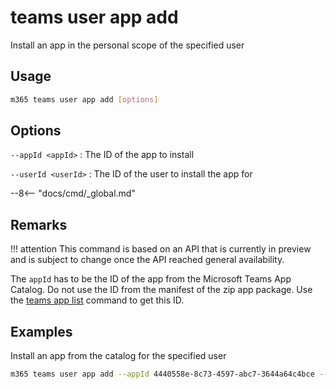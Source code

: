 # teams user app add

Install an app in the personal scope of the specified user

## Usage

```sh
m365 teams user app add [options]
```

## Options

`--appId <appId>`
: The ID of the app to install

`--userId <userId>`
: The ID of the user to install the app for

--8<-- "docs/cmd/_global.md"

## Remarks

!!! attention
    This command is based on an API that is currently in preview and is subject to change once the API reached general availability.

The `appId` has to be the ID of the app from the Microsoft Teams App Catalog. Do not use the ID from the manifest of the zip app package. Use the [teams app list](../app/app-list.md) command to get this ID.

## Examples

Install an app from the catalog for the specified user

```sh
m365 teams user app add --appId 4440558e-8c73-4597-abc7-3644a64c4bce --userId 2609af39-7775-4f94-a3dc-0dd67657e900
```
